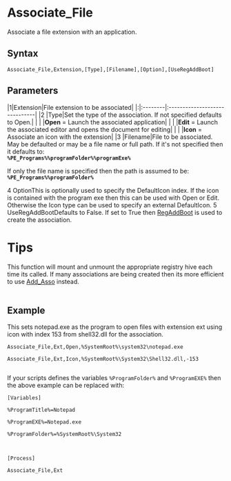 # Associate\_File #

Associate a file extension with an application.

## Syntax ##
```
Associate_File,Extension,[Type],[Filename],[Option],[UseRegAddBoot]
```

## Parameters ##
|1|Extension|File extension to be associated|
|:|:--------|:------------------------------|
|2 |Type|Set the type of the association. If not specified defaults to Open.|
|  |  |**Open** = Launch the associated application|
|  |  |**Edit** = Launch the associated editor and opens the document for editing|
|  |  |**Icon** = Associate an icon with the extension|
|3 |Filename|File to be associated. May be defaulted or may be a file name or full path. If it's not specified then it defaults to:<br> <b><code>%PE_Programs%\%programFolder%\%programExe%</code></b><p>If only the file name is specified then the path is assumed to be:<br><b><code>%PE_Programs%\%programFolder%</code></b>
<tr><td>4 </td><td>Option</td><td>This is optionally used to specify the DefaultIcon index. If the icon is contained with the program exe then this can be used with Open or Edit. Otherwise the Icon type can be used to specify an external DefaultIcon.</td></tr>
<tr><td>5 </td><td>UseRegAddBoot</td><td>Defaults to False. If set to True then <a href='regaddboot.md'>RegAddBoot</a> is used to create the association.</td></tr></tbody></table>

<h1>Tips</h1>
This function will mount and unmount the appropriate registry hive each time its called. If many associations are being created then its more efficient to use <a href='add_asso.md'>Add_Asso</a> instead.<br>
<br>
<h2>Example</h2>
This sets notepad.exe as the program to open files with extension ext using icon with index 153 from shell32.dll for the association.<br>
<pre><code>Associate_File,Ext,Open,%SystemRoot%\system32\notepad.exe<br>
Associate_File,Ext,Icon,%SystemRoot%\System32\Shell32.dll,-153<br>
</code></pre>
If your scripts defines the variables <code>%ProgramFolder%</code> and <code>%ProgramEXE%</code> then the above example can be replaced with:<br>
<pre><code>[Variables]<br>
%ProgramTitle%=Notepad<br>
%ProgramEXE%=Notepad.exe<br>
%ProgramFolder%=%SystemRoot%\System32<br>
<br>
[Process]<br>
Associate_File,Ext<br>
</code></pre>